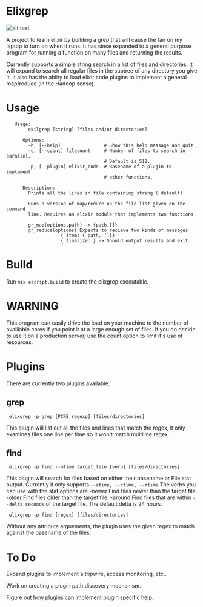 Elixgrep
========

![alt text](https://api.travis-ci.org/bbense/elixgrep.png "Travis CI build status")

A project to learn elixir by building a grep that will cause the fan on my laptop to
turn on when it runs. It has since expanded to a general purpose program for running
a function on many files and returning the results. 

Currently supports a simple string search in a list of files and directories. It will
expand to search all regular files in the subtree of any directory you give it. It
also has the ablity to load elixir code plugins to implement a general map/reduce 
(in the Hadoop sense). 



Usage
=======
```
   Usage:
        exilgrep [string] [files and/or directories]
 
      Options:
        -h, [--help]                # Show this help message and quit.
        -c, [--count] filecount     # Number of files to search in parallel.
                                    # Default is 512.
        -p, [--plugin] elixir_code  # Basename of a plugin to implement 
                                    # other functions. 
 
      Description:
        Prints all the lines in file containing string ( default) 

        Runs a version of map/reduce on the file list given on the command
        line. Requires an elixir module that implements two functions. 

        gr_map(options,path) -> {path,[]}
        gr_reduce(options) Expects to recieve two kinds of messages 
                    { item: { path, []}}
                    { finalize: } -> Should output results and exit.
```

Build
=====

Run `mix escript.build` to create the elixgrep executable. 

WARNING
========

This program can easily drive the load on your machine to the number of availiable cores
if you point it at a large enough set of files. If you do decide to use it on a production
server, use the count option to limit it's use of resources.

Plugins
========

There are currently two plugins available: 

grep
----
     elixgrep -p grep [PCRE regexp] [files/directories]

This plugin will list out all the files and lines that 
match the regex, it only examines files one line per time
so it won't match multiline regex.

find
----
     elixgrep -p find --mtime target_file [verb] [files/directories]

This plugin will search for files based on either their basename or 
File.stat output. Currently it only supports `--atime, --ctime, --mtime`
The verbs you can use with the stat options are 
  -newer   Find files newer than the target file.
  -older   Find files older than the target file.
  -around  Find files that are within `--delta seconds` of the target file.
           The default delta is 24 hours. 

     elixgrep -p find [regex] [files/directories]

Without any attribute arguements, the plugin uses the given regex
to match against the basename of the files. 


To Do
=====

Expand plugins to implement a tripwire, access monitoring, etc.. 

Work on creating a plugin path discovery mechanism.

Figure out how plugins can implement plugin specific help.  